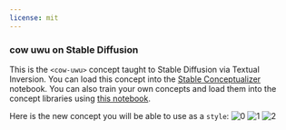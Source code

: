 ```yaml
---
license: mit
---
```

### cow uwu on Stable Diffusion
This is the `<cow-uwu>` concept taught to Stable Diffusion via Textual Inversion. You can load this concept into the [Stable Conceptualizer](https://colab.research.google.com/github/huggingface/notebooks/blob/main/diffusers/stable_conceptualizer_inference.ipynb) notebook. You can also train your own concepts and load them into the concept libraries using [this notebook](https://colab.research.google.com/github/huggingface/notebooks/blob/main/diffusers/sd_textual_inversion_training.ipynb).

Here is the new concept you will be able to use as a `style`:
![<cow-uwu> 0](https://huggingface.co/sd-concepts-library/cow-uwu/resolve/main/concept_images/0.jpeg)
![<cow-uwu> 1](https://huggingface.co/sd-concepts-library/cow-uwu/resolve/main/concept_images/1.jpeg)
![<cow-uwu> 2](https://huggingface.co/sd-concepts-library/cow-uwu/resolve/main/concept_images/2.jpeg)

